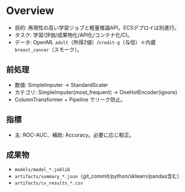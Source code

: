 # Overview
- 目的: 再現性の高い学習ジョブと軽量推論API。ECSデプロイは別進行。
- タスク: 学習/評価/成果物化/API化/コンテナ化/CI。
- データ: OpenML `adult`（所得2値）/`credit-g`（与信）＋内蔵 `breast_cancer`（スモーク）。

## 前処理
- 数値: SimpleImputer → StandardScaler
- カテゴリ: SimpleImputer(most_frequent) → OneHotEncoder(ignore)
- ColumnTransformer + Pipeline でリーク防止。

## 指標
- 主: ROC-AUC、補助: Accuracy。必要に応じ較正。

## 成果物
- `models/model_*.joblib`
- `artifacts/summary_*.json`（git_commit/python/sklearn/pandas含む）
- `artifacts/cv_results_*.csv`